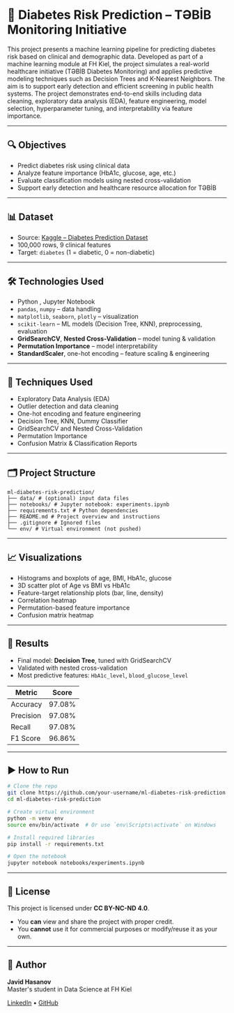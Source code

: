 # 🧠 Diabetes Risk Prediction – TƏBİB Monitoring Initiative

This project presents a machine learning pipeline for predicting diabetes risk based on clinical and demographic data. Developed as part of a machine learning module at FH Kiel, the project simulates a real-world healthcare initiative (TƏBİB Diabetes Monitoring) and applies predictive modeling techniques such as Decision Trees and K-Nearest Neighbors. The aim is to support early detection and efficient screening in public health systems. The project demonstrates end-to-end skills including data cleaning, exploratory data analysis (EDA), feature engineering, model selection, hyperparameter tuning, and interpretability via feature importance.

---

## 🔍 Objectives

- Predict diabetes risk using clinical data  
- Analyze feature importance (HbA1c, glucose, age, etc.)  
- Evaluate classification models using nested cross-validation  
- Support early detection and healthcare resource allocation for TƏBİB

---

## 📊 Dataset

- Source: [Kaggle – Diabetes Prediction Dataset](https://www.kaggle.com/datasets/iammustafatz/diabetes-prediction-dataset)  
- 100,000 rows, 9 clinical features  
- Target: `diabetes` (1 = diabetic, 0 = non-diabetic)

---

## 🛠️ Technologies Used

- Python , Jupyter Notebook  
- `pandas`, `numpy` – data handling  
- `matplotlib`, `seaborn`, `plotly` – visualization  
- `scikit-learn` – ML models (Decision Tree, KNN), preprocessing, evaluation  
- **GridSearchCV**, **Nested Cross-Validation** – model tuning & validation  
- **Permutation Importance** – model interpretability  
- **StandardScaler**, one-hot encoding – feature scaling & engineering

---

## 🔧 Techniques Used

- Exploratory Data Analysis (EDA)  
- Outlier detection and data cleaning  
- One-hot encoding and feature engineering  
- Decision Tree, KNN, Dummy Classifier  
- GridSearchCV and Nested Cross-Validation  
- Permutation Importance  
- Confusion Matrix & Classification Reports

---

## 🗂️ Project Structure

```
ml-diabetes-risk-prediction/
├── data/ # (optional) input data files
├── notebooks/ # Jupyter notebook: experiments.ipynb
├── requirements.txt # Python dependencies
├── README.md # Project overview and instructions
├── .gitignore # Ignored files
└── env/ # Virtual environment (not pushed)
```


---

## 📈 Visualizations

- Histograms and boxplots of age, BMI, HbA1c, glucose  
- 3D scatter plot of Age vs BMI vs HbA1c  
- Feature-target relationship plots (bar, line, density)  
- Correlation heatmap  
- Permutation-based feature importance  
- Confusion matrix heatmap

---

## 📄 Results

- Final model: **Decision Tree**, tuned with GridSearchCV  
- Validated with nested cross-validation  
- Most predictive features: `HbA1c_level`, `blood_glucose_level`

| Metric       | Score     |
|--------------|-----------|
| Accuracy     | 97.08%    |
| Precision    | 97.08%    |
| Recall       | 97.08%    |
| F1 Score     | 96.86%    |

---

## ▶️ How to Run

```bash
# Clone the repo
git clone https://github.com/your-username/ml-diabetes-risk-prediction.git
cd ml-diabetes-risk-prediction

# Create virtual environment
python -m venv env
source env/bin/activate  # Or use `env\Scripts\activate` on Windows

# Install required libraries
pip install -r requirements.txt

# Open the notebook
jupyter notebook notebooks/experiments.ipynb
```
---

## 📜 License

This project is licensed under **CC BY-NC-ND 4.0**.

- You **can** view and share the project with proper credit.  
- You **cannot** use it for commercial purposes or modify/reuse it as your own.

---

## 👤 Author

**Javid Hasanov**  
Master's student in Data Science at FH Kiel
  
[LinkedIn](https://www.linkedin.com/in/javidhasanov-tech/) • [GitHub](https://github.com/H-Cavid)

